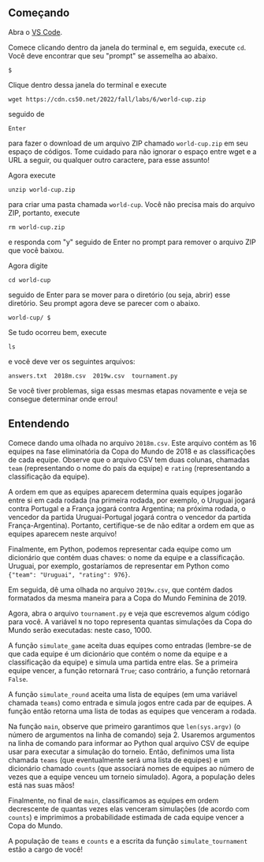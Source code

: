 Começando
----------

Abra o [VS Code](https://code.cs50.io/).

Comece clicando dentro da janela do terminal e, em seguida, execute `cd`. Você deve encontrar que seu "prompt" se assemelha ao abaixo.

    $
    
Clique dentro dessa janela do terminal e execute

    wget https://cdn.cs50.net/2022/fall/labs/6/world-cup.zip
    
seguido de

    Enter

para fazer o download de um arquivo ZIP chamado `world-cup.zip` em seu espaço de códigos. Tome cuidado para não ignorar o espaço entre wget e a URL a seguir, ou qualquer outro caractere, para esse assunto!

Agora execute

    unzip world-cup.zip
    
para criar uma pasta chamada `world-cup`. Você não precisa mais do arquivo ZIP, portanto, execute

    rm world-cup.zip
    
e responda com "y" seguido de Enter no prompt para remover o arquivo ZIP que você baixou.

Agora digite

    cd world-cup
    
seguido de Enter para se mover para o diretório (ou seja, abrir) esse diretório. Seu prompt agora deve se parecer com o abaixo.

    world-cup/ $
    
Se tudo ocorreu bem, execute

    ls
    
e você deve ver os seguintes arquivos:

    answers.txt  2018m.csv  2019w.csv  tournament.py
    
Se você tiver problemas, siga essas mesmas etapas novamente e veja se consegue determinar onde errou!

Entendendo
-----------

Comece dando uma olhada no arquivo `2018m.csv`. Este arquivo contém as 16 equipes na fase eliminatória da Copa do Mundo de 2018 e as classificações de cada equipe. Observe que o arquivo CSV tem duas colunas, chamadas `team` (representando o nome do país da equipe) e `rating` (representando a classificação da equipe).

A ordem em que as equipes aparecem determina quais equipes jogarão entre si em cada rodada (na primeira rodada, por exemplo, o Uruguai jogará contra Portugal e a França jogará contra Argentina; na próxima rodada, o vencedor da partida Uruguai-Portugal jogará contra o vencedor da partida França-Argentina). Portanto, certifique-se de não editar a ordem em que as equipes aparecem neste arquivo!

Finalmente, em Python, podemos representar cada equipe como um dicionário que contém duas chaves: o nome da equipe e a classificação. Uruguai, por exemplo, gostaríamos de representar em Python como `{"team": "Uruguai", "rating": 976}`.

Em seguida, dê uma olhada no arquivo `2019w.csv`, que contém dados formatados da mesma maneira para a Copa do Mundo Feminina de 2019.

Agora, abra o arquivo `tournament.py` e veja que escrevemos algum código para você. A variável `N` no topo representa quantas simulações da Copa do Mundo serão executadas: neste caso, 1000.

A função `simulate_game` aceita duas equipes como entradas (lembre-se de que cada equipe é um dicionário que contém o nome da equipe e a classificação da equipe) e simula uma partida entre elas. Se a primeira equipe vencer, a função retornará `True`; caso contrário, a função retornará `False`.

A função `simulate_round` aceita uma lista de equipes (em uma variável chamada `teams`) como entrada e simula jogos entre cada par de equipes. A função então retorna uma lista de todas as equipes que venceram a rodada.

Na função `main`, observe que primeiro garantimos que `len(sys.argv)` (o número de argumentos na linha de comando) seja 2. Usaremos argumentos na linha de comando para informar ao Python qual arquivo CSV de equipe usar para executar a simulação do torneio. Então, definimos uma lista chamada `teams` (que eventualmente será uma lista de equipes) e um dicionário chamado `counts` (que associará nomes de equipes ao número de vezes que a equipe venceu um torneio simulado). Agora, a população deles está nas suas mãos!

Finalmente, no final de `main`, classificamos as equipes em ordem decrescente de quantas vezes elas venceram simulações (de acordo com `counts`) e imprimimos a probabilidade estimada de cada equipe vencer a Copa do Mundo.

A população de `teams` e `counts` e a escrita da função `simulate_tournament` estão a cargo de você!